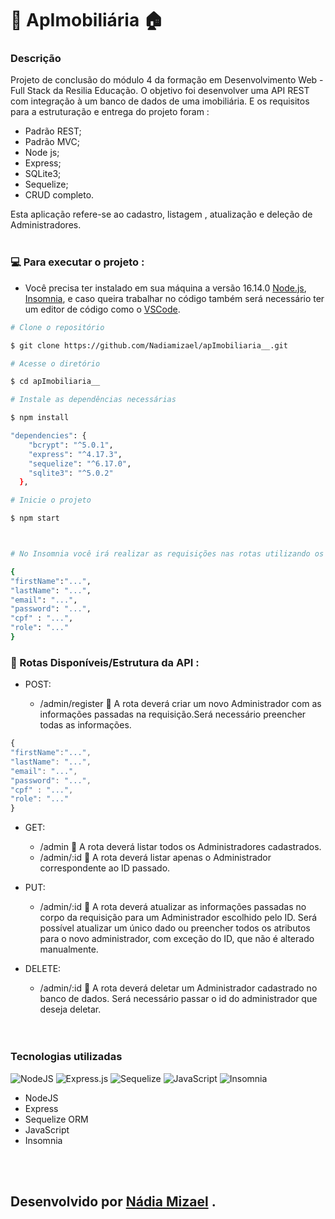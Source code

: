 # 🏡 ApImobiliária 🏠

### Descrição

Projeto de conclusão do módulo 4 da formação em Desenvolvimento Web - Full Stack da Resilia Educação.
O objetivo foi desenvolver uma API REST com integração à um banco de dados de uma imobiliária.
E os requisitos para a estruturação e entrega do projeto foram :

- Padrão REST;
- Padrão MVC;
- Node js;
- Express;
- SQLite3;
- Sequelize;
- CRUD completo.

Esta aplicação refere-se ao cadastro, listagem , atualização e deleção de Administradores.
</br>
</br>

### 💻 Para executar o projeto :

- Você precisa ter instalado em sua máquina a versão 16.14.0 [Node.js](https://nodejs.org/en/), [Insomnia](https://insomnia.rest/download), e caso queira trabalhar no código também será necessário ter um editor de código como o [VSCode](https://code.visualstudio.com/).

```bash
# Clone o repositório

$ git clone https://github.com/Nadiamizael/apImobiliaria__.git

# Acesse o diretório

$ cd apImobiliaria__

# Instale as dependências necessárias

$ npm install

"dependencies": {
    "bcrypt": "^5.0.1",
    "express": "^4.17.3",
    "sequelize": "^6.17.0",
    "sqlite3": "^5.0.2"
  },

# Inicie o projeto

$ npm start



# No Insomnia você irá realizar as requisições nas rotas utilizando os seguunter parâmetros:

{
"firstName":"...",
"lastName": "...",
"email": "...",
"password": "...",
"cpf" : "...",
"role": "..."
}

```

### 🔎 Rotas Disponíveis/Estrutura da API :

- POST:

  - /admin/register 📌 A rota deverá criar um novo Administrador com as informações passadas na requisição.Será necessário preencher todas as informações.

```js
{
"firstName":"...",
"lastName": "...",
"email": "...",
"password": "...",
"cpf" : "...",
"role": "..."
}
```

- GET:

  - /admin 📌 A rota deverá listar todos os Administradores cadastrados.
  - /admin/:id 📌 A rota deverá listar apenas o Administrador correspondente ao ID passado.

- PUT:

  - /admin/:id 📌 A rota deverá atualizar as informações passadas no corpo da requisição para um Administrador escolhido pelo ID. Será possível atualizar um único dado ou preencher todos os atributos para o novo administrador, com exceção do ID, que não é alterado manualmente.

- DELETE:

  - /admin/:id 📌 A rota deverá deletar um Administrador cadastrado no banco de dados. Será necessário passar o id do administrador que deseja deletar.

  </br>
  </br>

### Tecnologias utilizadas

![NodeJS](https://img.shields.io/badge/node.js-6DA55F?style=for-the-badge&logo=node.js&logoColor=white)
![Express.js](https://img.shields.io/badge/express.js-%23404d59.svg?style=for-the-badge&logo=express&logoColor=%2361DAFB)
![Sequelize](https://img.shields.io/badge/Sequelize-52B0E7?style=for-the-badge&logo=Sequelize&logoColor=white)
![JavaScript](https://img.shields.io/badge/javascript-%23323330.svg?style=for-the-badge&logo=javascript&logoColor=%23F7DF1E)
![Insomnia](https://img.shields.io/badge/Insomnia-black?style=for-the-badge&logo=insomnia&logoColor=5849BE)

- NodeJS
- Express
- Sequelize ORM
- JavaScript
- Insomnia

</br>
</br>

## **Desenvolvido por <a href="https://www.linkedin.com/in/nadiamizael/">Nádia Mizael</a> .**

```

```
